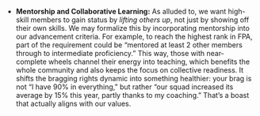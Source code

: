 - **Mentorship and Collaborative Learning:** As alluded to, we want high-skill members to gain status by _lifting others up_, not just by showing off their own skills. We may formalize this by incorporating mentorship into our advancement criteria. For example, to reach the highest rank in FPA, part of the requirement could be “mentored at least 2 other members through to intermediate proficiency.” This way, those with near-complete wheels channel their energy into teaching, which benefits the whole community and also keeps the focus on collective readiness. It shifts the bragging rights dynamic into something healthier: your brag is not “I have 90% in everything,” but rather “our squad increased its average by 15% this year, partly thanks to my coaching.” That’s a boast that actually aligns with our values.